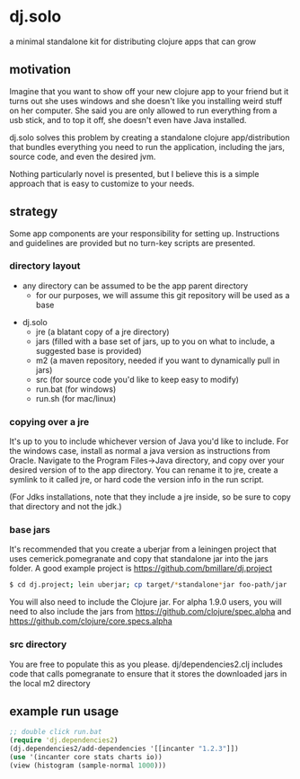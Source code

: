 # dj.solo
a minimal standalone kit for distributing clojure apps that can grow

## motivation

Imagine that you want to show off your new clojure app to your friend
but it turns out she uses windows and she doesn't like you installing
weird stuff on her computer. She said you are only allowed to run
everything from a usb stick, and to top it off, she doesn't even have
Java installed.

dj.solo solves this problem by creating a standalone clojure
app/distribution that bundles everything you need to run the
application, including the jars, source code, and even the desired
jvm.

Nothing particularly novel is presented, but I believe this is a
simple approach that is easy to customize to your needs.

## strategy

Some app components are your responsibility for setting
up. Instructions and guidelines are provided but no turn-key scripts
are presented.

### directory layout

- any directory can be assumed to be the app parent directory
  - for our purposes, we will assume this git repository will be used
    as a base

+ dj.solo
  + jre (a blatant copy of a jre directory)
  + jars (filled with a base set of jars, up to you on what to
    include, a suggested base is provided)
  + m2 (a maven repository, needed if you want to dynamically pull in
    jars)
  + src (for source code you'd like to keep easy to modify)
  - run.bat (for windows)
  - run.sh (for mac/linux)

### copying over a jre

It's up to you to include whichever version of Java you'd like to
include. For the windows case, install as normal a java version as
instructions from Oracle. Navigate to the Program Files->Java
directory, and copy over your desired version of to the app
directory. You can rename it to jre, create a symlink to it called
jre, or hard code the version info in the run script.

(For Jdks installations, note that they include a jre inside, so be
sure to copy that directory and not the jdk.)

### base jars

It's recommended that you create a uberjar from a leiningen project
that uses cemerick.pomegranate and copy that standalone jar into the
jars folder. A good example project is
https://github.com/bmillare/dj.project

```bash
$ cd dj.project; lein uberjar; cp target/*standalone*jar foo-path/jar
```

You will also need to include the Clojure jar. For alpha 1.9.0 users,
you will need to also include the jars from
https://github.com/clojure/spec.alpha and
https://github.com/clojure/core.specs.alpha

### src directory

You are free to populate this as you please. dj/dependencies2.clj
includes code that calls pomegranate to ensure that it stores the
downloaded jars in the local m2 directory

## example run usage

```clojure
;; double click run.bat
(require 'dj.dependencies2)
(dj.dependencies2/add-dependencies '[[incanter "1.2.3"]])
(use '(incanter core stats charts io))
(view (histogram (sample-normal 1000)))
```

